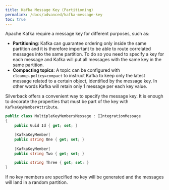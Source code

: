 ```yaml
---
title: Kafka Message Key (Partitioning)
permalink: /docs/advanced/kafka-message-key
toc: true
---
```


Apache Kafka require a message key for different purposes, such as:
* **Partitioning**: Kafka can guarantee ordering only inside the same partition and it is therefore important to be able to route correlated messages into the same partition. To do so you need to specify a key for each message and Kafka will put all messages with the same key in the same partition.
* **Compacting topics**: A topic can be configured with `cleanup.policy=compact` to instruct Kafka to keep only the latest message related to a certain object, identified by the message key. In other words Kafka will retain only 1 message per each key value.

Silverback offers a convenient way to specify the message key. It is enough to decorate the properties that must be part of the key with `KafkaKeyMemberAttribute`.

```c#
public class MultipleKeyMembersMessage : IIntegrationMessage
{
    public Guid Id { get; set; }

    [KafkaKeyMember]
    public string One { get; set; }
    
    [KafkaKeyMember]
    public string Two { get; set; }

    public string Three { get; set; }
}
```

If no key members are specified no key will be generated and the messages will land in a random partition.
